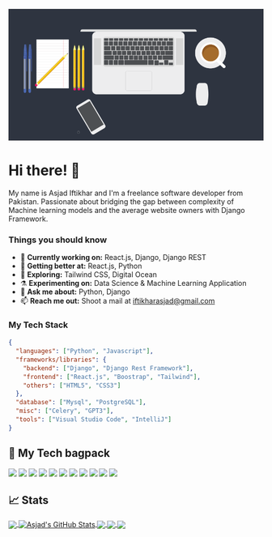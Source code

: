 [![Header](https://raw.githubusercontent.com/AsjadIftikhar/AsjadIftikhar/master/background.png "Header")](https://github.com/AsjadIftikhar)

# Hi there! 👋
My name is Asjad Iftikhar and I'm a freelance software developer from Pakistan. Passionate about bridging the gap between complexity of Machine learning models and the average website owners with Django Framework.  

### Things you should know

- 🔭 <b>Currently working on:</b> React.js, Django, Django REST
- 🌱 <b>Getting better at:</b> React.js, Python
- 🤔 <b>Exploring:</b> Tailwind CSS, Digital Ocean
- ⚗️ <b>Experimenting on:</b> Data Science & Machine Learning Application
- 💬 <b>Ask me about:</b> Python, Django
- 📫 <b>Reach me out:</b> Shoot a mail at <a href="mailto:iftikharasjad@gmail.com" target="_blank">iftikharasjad@gmail.com</a>

### My Tech Stack

```json
{
  "languages": ["Python", "Javascript"],
  "frameworks/libraries": {
    "backend": ["Django", "Django Rest Framework"],
    "frontend": ["React.js", "Boostrap", "Tailwind"],
    "others": ["HTML5", "CSS3"]
  },
  "database": ["Mysql", "PostgreSQL"],
  "misc": ["Celery", "GPT3"],
  "tools": ["Visual Studio Code", "IntelliJ"]
}
```

## 🔧 My Tech bagpack

![](https://img.shields.io/badge/OS-Linux-informational?style=flat&logo=linux&logoColor=white&color=2bbc8a)
![](https://img.shields.io/badge/Code-Python-informational?style=flat&logo=python&logoColor=white&color=2bbc8a)
![](https://img.shields.io/badge/Code-JavaScript-informational?style=flat&logo=javascript&logoColor=white&color=2bbc8a)
![](https://img.shields.io/badge/Code-React-informational?style=flat&logo=react&logoColor=white&color=2bbc8a)
![](https://img.shields.io/badge/Code-Django-informational?style=flat&logo=django&logoColor=white&color=2bbc8a)
![](https://img.shields.io/badge/Code-HTML5-informational?style=flat&logo=html5&logoColor=white&color=2bbc8a)
![](https://img.shields.io/badge/Code-Css-informational?style=flat&logo=css3&logoColor=white&color=2bbc8a)
![](https://img.shields.io/badge/Shell-Bash-informational?style=flat&logo=gnu-bash&logoColor=white&color=2bbc8a)
![](https://img.shields.io/badge/Tools-PostgreSQL-informational?style=flat&logo=postgresql&logoColor=white&color=2bbc8a)
![](https://img.shields.io/badge/Tools-Mysql-informational?style=flat&logo=mysql&logoColor=white&color=2bbc8a)
![](https://img.shields.io/badge/Cloud-Digital_Ocean-informational?style=flat&logo=digitalocean&logoColor=white&color=2bbc8a)

## &#x1f4c8; Stats

<a href="https://github.com/AsjadIftikhar">
  <img align="center" src="https://github-readme-stats.vercel.app/api/top-langs/?username=AsjadIftikhar&hide=dockerfile,css&title_color=ffffff&text_color=c9cacc&icon_color=2bbc8a&bg_color=1d1f21" />
</a>
<a href="https://github.com/AsjadIftikhar">
  <img align="center" src="https://github-readme-stats.vercel.app/api?username=AsjadIftikhar&show_icons=true&line_height=27&count_private=true&title_color=ffffff&text_color=c9cacc&icon_color=2bbc8a&bg_color=1d1f21" alt="Asjad's GitHub Stats" />
</a>

<a href="https://github.com/AsjadIftikhar/QR_Decoder">
  <img align="center" src="https://github-readme-stats.vercel.app/api/pin/?username=AsjadIftikhar&repo=QR_Decoder&title_color=ffffff&text_color=c9cacc&icon_color=2bbc8a&bg_color=1d1f21" />
</a>

<a href="https://github.com/AsjadIftikhar/blog">
  <img align="center" src="https://github-readme-stats.vercel.app/api/pin/?username=AsjadIftikhar&repo=blog&title_color=ffffff&text_color=c9cacc&icon_color=2bbc8a&bg_color=1d1f21" />
</a>

<a href="https://github.com/AsjadIftikhar/Panda-Mall">
  <img align="center" src="https://github-readme-stats.vercel.app/api/pin/?username=AsjadIftikhar&repo=Panda-Mall&title_color=ffffff&text_color=c9cacc&icon_color=2bbc8a&bg_color=1d1f21" />
</a>
